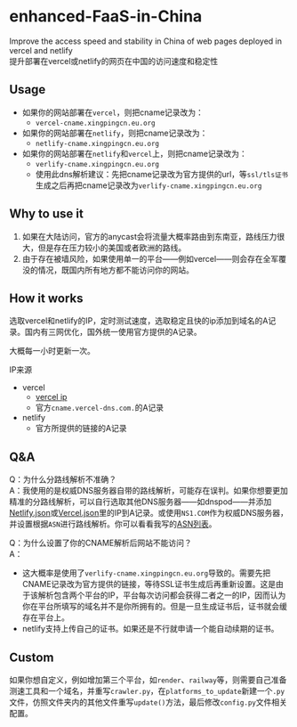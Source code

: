 # enhanced-FaaS-in-China

Improve the access speed and stability in China of web pages deployed in vercel and netlify<br>
提升部署在vercel或netlify的网页在中国的访问速度和稳定性

## Usage

* 如果你的网站部署在`vercel`，则把cname记录改为：
  * `vercel-cname.xingpingcn.eu.org`
* 如果你的网站部署在`netlify`，则把cname记录改为：
  * `netlify-cname.xingpingcn.eu.org`
* 如果你的网站部署在`netlify`和`vercel`上，则把cname记录改为：
  * `verlify-cname.xingpingcn.eu.org`
  * 使用此dns解析建议：先把cname记录改为官方提供的url，等`ssl/tls证书`生成之后再把cname记录改为`verlify-cname.xingpingcn.eu.org`

## Why to use it

1. 如果在大陆访问，官方的anycast会将流量大概率路由到东南亚，路线压力很大，但是存在压力较小的美国或者欧洲的路线。
1. 由于存在被墙风险，如果使用单一的平台——例如vercel——则会存在全军覆没的情况，既国内所有地方都不能访问你的网站。

## How it works

选取vercel和netlify的IP，定时测试速度，选取稳定且快的ip添加到域名的A记录。国内有三网优化，国外统一使用官方提供的A记录。

大概每一小时更新一次。 

IP来源

* vercel
  * [vercel ip](https://gist.github.com/ChenYFan/fc2bd4ec1795766f2613b52ba123c0f8)
  * 官方`cname.vercel-dns.com.`的A记录
* netlify
  * 官方所提供的链接的A记录

## Q&A

Q：为什么分路线解析不准确？<br>
A：我使用的是权威DNS服务器自带的路线解析，可能存在误判。如果你想要更加精准的分路线解析，可以自行选取其他DNS服务器——如dnspod——并添加[Netlify.json](https://raw.githubusercontent.com/xingpingcn/enhanced-FaaS-in-China/main/Netlify.json)或[Vercel.json](https://https://raw.githubusercontent.com/xingpingcn/enhanced-FaaS-in-China/main/Vercel.json)里的IP到A记录。或使用`NS1.COM`作为权威DNS服务器，并设置根据`ASN`进行路线解析。你可以看看我写的[ASN列表](https://github.com/xingpingcn/china-mainland-asn)。<br>

Q：为什么设置了你的CNAME解析后网站不能访问？<br>
A：

* 这大概率是使用了`verlify-cname.xingpingcn.eu.org`导致的。需要先把CNAME记录改为官方提供的链接，等待SSL证书生成后再重新设置。这是由于该解析包含两个平台的IP，平台每次访问都会获得二者之一的IP，因而认为你在平台所填写的域名并不是你所拥有的。但是一旦生成证书后，证书就会缓存在平台上。
* netlify支持上传自己的证书。如果还是不行就申请一个能自动续期的证书。

## Custom

如果你想自定义，例如增加第三个平台，如`render`、`railway`等，则需要自己准备测速工具和一个域名，并重写`crawler.py`，在`platforms_to_update`新建一个`.py`文件，仿照文件夹内的其他文件重写`update()`方法，最后修改`config.py`文件相关配置。
